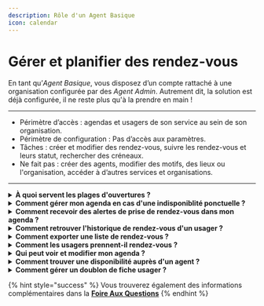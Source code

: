 ```yaml
---
description: Rôle d'un Agent Basique
icon: calendar
---
```


# Gérer et planifier des rendez-vous

En tant qu’_Agent Basique_, vous disposez d’un compte rattaché à une organisation configurée par des _Agent Admin_. Autrement dit, la solution est déjà configurée, il ne reste plus qu'à la prendre en main !&#x20;

***

* Périmètre d’accès : agendas et usagers de son service au sein de son organisation.&#x20;
* Périmètre de configuration : Pas d’accès aux paramètres.&#x20;
* Tâches : créer et modifier des rendez-vous, suivre les rendez-vous et leurs statut, rechercher des créneaux.
* Ne fait pas : créer des agents, modifier des motifs, des lieux ou l'organisation, accéder à d’autres services et organisations.

***

<details>

<summary><strong>À quoi servent les plages d'ouvertures ?</strong> </summary>

Les plages d'ouverture vous permettent de définir vos disponibilités.

\
Ces plages d'ouverture permettent aux autres agents de votre organisation de prendre des rendez-vous pour les usagers sur vos disponibilités via le bouton _**Trouver un RDV**_. Si votre organisation publie ses disponibilités en ligne, ces créneaux seront également visibles pour les usagers.

{% hint style="success" %}
Chaque plage d'ouverture doit être associée à un ou plusieurs motifs de rendez-vous préalablement créés par les <mark style="color:blue;">**Agents Admin**</mark> liés à votre service.
{% endhint %}

Vous pouvez créer :

* **Des plages d'ouverture permanentes** : en configurant une répétition sur plusieurs jours de la semaine. Si aucune date de fin n'est précisée, la plage sera répétée de manière illimitée.
* **Des plages d'ouverture exceptionnelles** : en créant des disponibilités ponctuelles, sans répétition.

</details>

<details>

<summary><strong>Comment gérer mon agenda en cas d'une indisponiblité ponctuelle ?</strong> </summary>

Les indisponibilités vous permettent de fermer vos permanences de manière ponctuelle, par exemple en cas de congés, de formation ou d'absence exceptionnelle.

Les créneaux marqués comme indisponibles ne seront plus accessibles à la réservation pour les autres agents de votre organisation ni pour les usagers.

Vous avez également la possibilité de programmer des indisponibilités récurrentes.

{% hint style="danger" %}
**Si vous créez une indisponibilité sur une permanence où des rendez-vous sont déjà planifiés, ceux-ci ne seront pas annulés automatiquement. Vous devrez les annuler manuellement.**
{% endhint %}

{% hint style="success" %}
**Les jours fériés du calendrier français sont automatiquement paramétrés comme indisponibles dans la solution. Vous n'avez donc pas besoin de les ajouter manuellement.**
{% endhint %}

</details>

<details>

<summary><strong>Comment recevoir des alertes de prise de rendez-vous dans mon agenda ?</strong> </summary>

Vous pouvez configurer vos préférences de notification depuis la configuration de votre compte. En cliquant sur votre nom et prénom en haut à droite, vous accéderez à votre espace _**Mon compte**_.&#x20;

Depuis ce menu, vous pouvez configurer vos préférences de notiffication. Plusieurs options s'offrent à vous. Vous pouvez recevoir des notifications par email lorsqu’un rendez-vous est ajouté, modifié ou annulé dans un agenda. Elle répond au besoin des agents souhaitant être alertés en cas de changement dans leur planning.

Chaque email contient une pièce jointe au format `.xls`, compatible avec la plupart des logiciels de calendrier. Votre calendrier externe reconnaîtra automatiquement ces mises à jour, bien que certains logiciels demandent une validation manuelle des modifications.

</details>

<details>

<summary><strong>Comment retrouver l'historique de rendez-vous d'un usager ?</strong> </summary>

Le menu _Usagers_ vous permet de rechercher, par nom, les usagers ayant eu ou ayant un rendez-vous à venir au sein de votre service.

En accédant à la fiche d’un usager, vous pourrez consulter :

* Ses informations générales (nom, coordonnées, etc.) ;
* L’historique de ses rendez-vous passés ;
* Ses rendez-vous à venir ;
* Des statistiques liées à ses prises de rendez-vous (nombre de rendez-vous, annulations, etc.).

</details>

<details>

<summary><strong>Comment exporter une liste de rendez-vous ?</strong> </summary>

En tant qu’agent, vous pouvez exporter les rendez-vous :&#x20;

* associés à votre service.
* auxquels vous êtes personnellement assigné.

Ces exports sont possibles depuis le menu _**Liste des RDV**_. La liste des rendez-vous peut être filtrée selon plusieurs critères : agent, motif, période ... Une fois le filtre appliqué, vous pouvez exporter la liste au format `.xls` ou au format `.pdf` .&#x20;

Les fichiers générés sont accessibles dans l’onglet _**Mon compte**_.\


</details>

<details>

<summary><strong>Comment les usagers prennent-il rendez-vous ?</strong></summary>

Les usagers peuvent prendre rendez-vous en ligne si cette option est activée et que vous avez partagé votre lien de réservation. Ce lien peut être diffusé sur votre site web ou tout autre support.

Une fois sur la plateforme, ils pourront :

* Choisir un service et un motif de rendez-vous.&#x20;
* Sélectionner un créneau disponible
* S’identifier pour confirmer leur rendez-vous.

Deux options d’identification :

1. **FranceConnect** : les informations de contact sont récupérées automatiquement. C'est le parcours le plus rapide et sécurisé.&#x20;
2. **Création de compte** : si l’usager ne passe pas par FranceConnect, il doit renseigner son nom, prénom, email et (optionnellement) son numéro de téléphone. Un email de vérification lui sera envoyé, et en cliquant sur le lien de vérificatio présent dans le mail, il sera redirigé vers son parcours et pourra finaliser son rendez-vous.&#x20;

</details>

<details>

<summary><strong>Qui peut voir et modifier mon agenda ?</strong> </summary>

Par défaut, seuls les agents de votre service et de votre organisation peuvent consulter et planifier des rendez-vous dans votre agenda. Un agent admin pourra quant à lui visualiser et modifier tous les agendas de tous les services d'une organisation.&#x20;

{% hint style="success" %}
**Si vous devez partager votre agenda avec un agent d'un autre service, un agent admin devra lui donner accès à votre service.**&#x20;
{% endhint %}

</details>

<details>

<summary><strong>Comment trouver une disponibilité auprès d'un agent ?</strong> </summary>

Le bouton _**Trouver un rendez-vous**_ permet de rechercher rapidement des disponibilités dans votre organisation ou service, évitant ainsi une consultation manuelle des agendas.

Pour utiliser cette fonctionnalité :

* Cliquez sur _**Trouver un rendez-vous**_ pour accéder au moteur de recherche.
* Spécifiez vos critères : service, motif, agent, lieu et date.
* Cliquez sur _**Afficher les créneaux**_ pour voir les disponibilités correspondantes.

Conditions d’accès :

* Disponible uniquement si les agents ont configuré leurs plages d’ouverture.
* **Administrateurs et secrétariats** : accès à toutes les disponibilités.
* **Agents simples** : accès uniquement aux créneaux de leur service.

Si plusieurs agents sont disponibles sur le même créneau et motif, la première disponibilité enregistrée sera sélectionnée.

</details>

<details>

<summary><strong>Comment gérer un doublon de fiche usager ?</strong> </summary>

Les doublons peuvent apparaître lorsque :

* Un professionnel crée une fiche **sans e-mail**, puis l’usager crée un compte avec une adresse e-mail.
* Une faute de frappe lors d’une recherche fait croire qu’aucune fiche n’existe.

**L’outil ne fusionne pas automatiquement les fiches, car l’unicité repose uniquement sur l’e-mail.**&#x20;

Pour fusionner des fiches usagers :

* Accéder au menu _**Usagers**_.
* Cliquer sur _**Fusionner deux usagers**_.
* Entrer le nom de l’usager en double dans chaque colonne.
* Comparez les fiches : **Différences en orange**, **similitudes en vert**.
* Sélectionnez les informations à conserver.
* Validez pour créer une **fiche unique fusionnée**.

</details>

{% hint style="success" %}
Vous trouverez également des informations complémentaires dans la [**Foire Aux Questions**​](faq.md)
{% endhint %}
